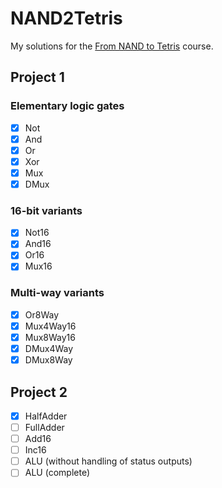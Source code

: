 # NAND2Tetris

My solutions for the [From NAND to Tetris] course.

## Project 1

### Elementary logic gates

- [x] Not
- [x] And
- [x] Or
- [x] Xor
- [x] Mux
- [x] DMux

### 16-bit variants

- [x] Not16
- [x] And16
- [x] Or16
- [x] Mux16

### Multi-way variants

- [x] Or8Way
- [x] Mux4Way16
- [x] Mux8Way16
- [x] DMux4Way
- [x] DMux8Way

## Project 2

- [x] HalfAdder
- [ ] FullAdder
- [ ] Add16
- [ ] Inc16
- [ ] ALU (without handling of status outputs)
- [ ] ALU (complete)

[From NAND to Tetris]: http://nand2tetris.org/
